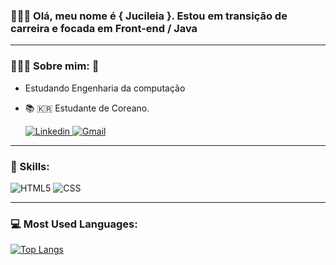 ### 🙋🏻‍♀️ Olá, meu nome é { Jucileia }. Estou em transição de carreira e focada em <strong>Front-end / Java</strong>

---

### 👩🏻‍💻 **Sobre mim:** 🫰
- Estudando Engenharia da computação
- 📚 🇰🇷 Estudante de Coreano.


  <a href="https://www.linkedin.com/in/jucileia-dos-santos-silva-465224212/">![Linkedin](https://img.shields.io/badge/LinkedIn-0077B5?style=for-the-badge&logo=linkedin&logoColor=white) </a>
   <a href="mailto:jucileiasantossilva87@gmail.com?subject=Assunto">![Gmail](https://img.shields.io/badge/Gmail-D14836?style=for-the-badge&logo=gmail&logoColor=white&link=mailto:jucileiasantossilva87@gmail.com?subject=Assunto)</a>

---

### 🚀 Skills: 
  
  ![HTML5](https://img.shields.io/badge/HTML5-E34F26?style=for-the-badge&logo=html5&logoColor=white)
  ![CSS](https://img.shields.io/badge/CSS3-1572B6?style=for-the-badge&logo=css3&logoColor=white)
  
 ---
  
 ### 💻 Most Used Languages:
 
[![Top Langs](https://github-readme-stats.vercel.app/api/top-langs/?username=leiasantos&langs_count=8)](https://github.com/anuraghazra/github-readme-stats)
